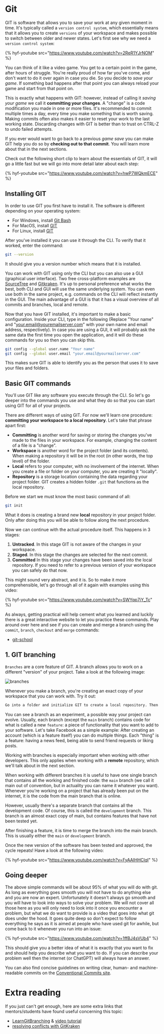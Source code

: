 # Git

GIT is software that allows you to save your work at any given moment in time. It's typically called a `version control system`, which essentially means that it allows you to create `versions` of your workspace and makes possible to switch between older and newer states. Let's first see why we need a `version control system`:

{% hyf-youtube src="https://www.youtube.com/watch?v=2ReR1YJrNOM" %}

You can think of it like a video game. You get to a certain point in the game, after hours of struggle. You're really proud of how far you've come, and don't want to do it over again in case you die. So you decide to _save your game_. If something bad happens after that point you can always reload your game and start from that point on.

This is exactly what happens with GIT: however, instead of calling it _saving your game_ we call it **committing your changes**. A "change" is a code modification you made in one or more files. It's recommended to commit multiple times a day, every time you make something that is worth saving. Making commits often also makes it easier to reset your work to the last working state. Discarding changes with GIT is better than to trust on CTRL-Z to undo failed attempts.

If you ever would want to go back to a previous _game save_ you can make GIT help you do so by **checking out to that commit**. You will learn more about that in the next sections.

Check out the following short clip to learn about the essentials of GIT, it will go a little fast but we will go into more detail later about each step:

{% hyf-youtube src="https://www.youtube.com/watch?v=hwP7WQkmECE" %}

## Installing GIT

In order to use GIT you first have to install it. The software is different depending on your operating system:

- For Windows, install [Git Bash](https://git-scm.com/download/win)
- For MacOS, install [GIT](https://git-scm.com/download/mac)
- For Linux, install [GIT](https://git-scm.com/download/linux)

After you've installed it you can use it through the CLI. To verify that it worked, enter the command:

```bash
git --version
```

It should give you a version number which means that it is installed.

You can work with GIT using only the CLI but you can also use a GUI (graphical user interface). Two free cross-platform examples are [SourceTree](https://www.sourcetreeapp.com/) and [Gitkraken](https://www.gitkraken.com/). It's up to personal preference what works the best, both CLI and GUI will use the same underlying system. You can even use both in the same project, e.g. commands on the CLI will reflect instantly in the GUI. The main advantage of a GUI is that it has a visual overview of all commits and branches, local and remote.

Now that you have GIT installed, it's important to make a basic configuration. Inside your CLI, type in the following (Replace "Your name" and "your.email@youremailserver.com" with your own name and email address, respectively). In case you are using a GUI, it will probably ask the same data the first time you open the application, and it will do these commands for you so then you can skip this.

```bash
git config --global user.name "Your name"
git config --global user.email "your.email@yourmailserver.com"
```

This makes sure GIT is able to identify you as the person that uses it to save your files and folders.

## Basic GIT commands

You'll use GIT like any software you execute through the CLI. So let's go deeper into the commands you use and what they do so that you can start using GIT for all of your projects.

There are different ways of using GIT. For now we'll learn one procedure: **committing your workspace to a local repository**. Let's take that phrase apart first:

- **Committing** is another word for saving or storing the changes you've made to the files in your workspace. For example, changing the content of a file is a "change".
- **Workspace** is another word for the project folder (and its contents). When making a repository it will be in the root (in other words, the top level) of the folder.
- **Local** refers to your computer, with no involvement of the internet. When you create a file or folder on your computer, you are creating it "locally".
- **Repository** is a storage location containing the data regarding your project folder. GIT creates a hidden folder `.git` that functions as the local repository.

Before we start we must know the most basic command of all:

```bash
git init
```

What it does is creating a brand new **local** repository in your project folder. Only after doing this you will be able to follow along the next procedure.

Now we can continue with the actual procedure itself. This happens in 3 stages:

1. **Untracked**. In this stage GIT is not aware of the changes in your workspace.
2. **Staged**. In this stage the changes are selected for the next commit.
3. **Committed** In this stage your changes have been saved into the local repository. If you need to refer to a previous version of your workspace you can safely do that now.

This might sound very abstract, and it is. So to make it more comprehensible, let's go through all of it again with examples using this video:

{% hyf-youtube src="https://www.youtube.com/watch?v=SWYqp7iY_Tc" %}

As always, getting practical will help cement what you learned and luckily there is a great interactive website to let you practice these commands. Play around over here and see if you can create and merge a branch using the `commit`, `branch`, `checkout` and `merge` commands:

- [git-school](https://git-school.github.io/visualizing-git/)

## 1. GIT branching

`Branches` are a core feature of GIT. A branch allows you to work on a different "version" of your project. Take a look at the following image:

![branches](assets/branches.png)

Whenever you make a branch, you're creating an exact copy of your workspace that you can work with. Try it out:

```md
Go into a folder and initialize GIT to create a local repository. Then create a branch. In this new branch, create some basic files. **stage** and **commit** the changes you've made. Now, switch back to the original branch (**main**). What do you see? Nothing! That's because in that branch you didn't make those changes. If you switch back to the other branch you will see the files you've created again. Magic!
```

You can see a branch as an experiment, a possible way your project can evolve. Usually, each branch (except the `main` branch) contains code for what is called a new `feature`: a piece of functionality that you want to add to your software. Let's take Facebook as a simple example: After creating an account (which is a feature itself) you can do multiple things. Each "thing" is a feature: having a news feed, being able to send friend requests or liking posts.

Working with branches is especially important when working with other developers. This only applies when working with a **remote** repository, which we'll talk about in the next section.

When working with different branches it is useful to have one single branch that contains all the working and finished code: the `main` branch (we call it main out of convention, but in actuality you can name it whatever you want). Whenever you're working on a project that has already been put on the internet, it is the code from the main branch that is online.

However, usually there's a separate branch that contains all the development code. Of course, this is called the `development` branch. This branch is an almost exact copy of main, but contains features that have not been tested yet.

After finishing a feature, it is time to merge the branch into the main branch. This is usually either the `main` or `development` branch.

Once the new version of the software has been tested and approved, the cycle repeats! Have a look at the following video:

{% hyf-youtube src="https://www.youtube.com/watch?v=FyAAIHHClqI" %}

## Going deeper

The above simple commands will be about 95% of what you will do with git. As long as everything goes smooth you will not have to do anything else and you are now an expert. Unfortunately it doesn't always go smooth and you will have to look into ways to solve your problem. We will not cover all those here as you will only need to look into it once you encounter a problem, but what we do want to provide is a video that goes into what git does under the hood. It goes quite deep so don't expect to follow everything he says as it is aimed at people who have used git for awhile, but come back to it whenever you run into an issue:

{% hyf-youtube src="https://www.youtube.com/watch?v=1ffBJ4sVUb4" %}

This should give you a better idea of what it is exactly that you want to fix and should help you describe what you want to do. If you can describe your problem well then the internet (or ChatGPT) will always have an answer.

You can also find concise guidelines on writing clear, human- and machine-readable commits on the [Conventional Commits site](https://www.conventionalcommits.org/en/v1.0.0/).


# Extra reading

If you just can't get enough, here are some extra links that mentors/students have found useful concerning this topic:

- [LearnGitBranching](https://learngitbranching.js.org/) & [video tutorial](https://www.youtube.com/watch?v=dG0ke9vILQM)
- [resolving conflicts with GitKraken](https://blog.axosoft.com/learn-git-merge-conflict/)

